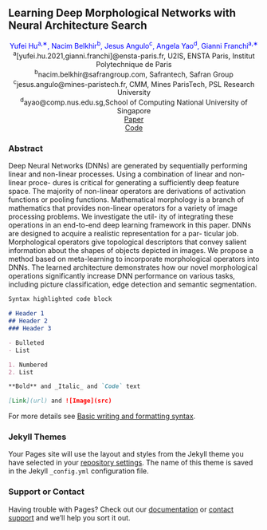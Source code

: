 ## Learning Deep Morphological Networks with Neural Architecture Search
<center>
<font color=blue>Yufei Hu<sup>a,∗</sup>, Nacim Belkhir<sup>b</sup>, Jesus Angulo<sup>c</sup>, Angela Yao<sup>d</sup>, Gianni Franchi<sup>a,∗</sup></font>
</center>
<center>
<sup>a</sup>[yufei.hu.2021,gianni.franchi]@ensta-paris.fr, U2IS, ENSTA Paris, Institut Polytechnique de Paris
</center>
<center>
<sup>b</sup>nacim.belkhir@safrangroup.com, Safrantech, Safran Group 
</center>
<center>
<sup>c</sup>jesus.angulo@mines-paristech.fr, CMM, Mines ParisTech, PSL Research University 
</center>  
<center>
<sup>d</sup>ayao@comp.nus.edu.sg,School of Computing National University of Singapore
</center> 
<div align=center> 
<a href=https://arxiv.org/abs/2106.07714> Paper</a>
</div>

<div align=center> 
<a href=https://github.com/nao-morpho/nao-morpho.github.io> Code</a>
</div>
  
### Abstract
Deep Neural Networks (DNNs) are generated by sequentially performing linear and non-linear processes. Using a combination of linear and non-linear proce- dures is critical for generating a sufficiently deep feature space. The majority of non-linear operators are derivations of activation functions or pooling functions. Mathematical morphology is a branch of mathematics that provides non-linear operators for a variety of image processing problems. We investigate the util- ity of integrating these operations in an end-to-end deep learning framework in this paper. DNNs are designed to acquire a realistic representation for a par- ticular job. Morphological operators give topological descriptors that convey salient information about the shapes of objects depicted in images. We propose a method based on meta-learning to incorporate morphological operators into DNNs. The learned architecture demonstrates how our novel morphological operations significantly increase DNN performance on various tasks, including picture classification, edge detection and semantic segmentation.

```markdown
Syntax highlighted code block

# Header 1
## Header 2
### Header 3

- Bulleted
- List

1. Numbered
2. List

**Bold** and _Italic_ and `Code` text

[Link](url) and ![Image](src)
```

For more details see [Basic writing and formatting syntax](https://docs.github.com/en/github/writing-on-github/getting-started-with-writing-and-formatting-on-github/basic-writing-and-formatting-syntax).

### Jekyll Themes

Your Pages site will use the layout and styles from the Jekyll theme you have selected in your [repository settings](https://github.com/nao-morpho/nao-morpho.github.io/settings/pages). The name of this theme is saved in the Jekyll `_config.yml` configuration file.

### Support or Contact

Having trouble with Pages? Check out our [documentation](https://docs.github.com/categories/github-pages-basics/) or [contact support](https://support.github.com/contact) and we’ll help you sort it out.
